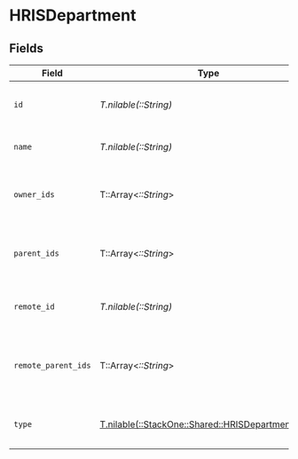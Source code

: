 # HRISDepartment


## Fields

| Field                                                                                          | Type                                                                                           | Required                                                                                       | Description                                                                                    | Example                                                                                        |
| ---------------------------------------------------------------------------------------------- | ---------------------------------------------------------------------------------------------- | ---------------------------------------------------------------------------------------------- | ---------------------------------------------------------------------------------------------- | ---------------------------------------------------------------------------------------------- |
| `id`                                                                                           | *T.nilable(::String)*                                                                          | :heavy_minus_sign:                                                                             | Unique identifier                                                                              | 8187e5da-dc77-475e-9949-af0f1fa4e4e3                                                           |
| `name`                                                                                         | *T.nilable(::String)*                                                                          | :heavy_minus_sign:                                                                             | The name of the group                                                                          |                                                                                                |
| `owner_ids`                                                                                    | T::Array<*::String*>                                                                           | :heavy_minus_sign:                                                                             | The list of group owner ids of the given group                                                 |                                                                                                |
| `parent_ids`                                                                                   | T::Array<*::String*>                                                                           | :heavy_minus_sign:                                                                             | The list of parent group ids of the given group                                                |                                                                                                |
| `remote_id`                                                                                    | *T.nilable(::String)*                                                                          | :heavy_minus_sign:                                                                             | Provider's unique identifier                                                                   | 8187e5da-dc77-475e-9949-af0f1fa4e4e3                                                           |
| `remote_parent_ids`                                                                            | T::Array<*::String*>                                                                           | :heavy_minus_sign:                                                                             | Provider's list of parent group ids of the given group                                         |                                                                                                |
| `type`                                                                                         | [T.nilable(::StackOne::Shared::HRISDepartmentType)](../../models/shared/hrisdepartmenttype.md) | :heavy_minus_sign:                                                                             | The type of the department group                                                               | department                                                                                     |